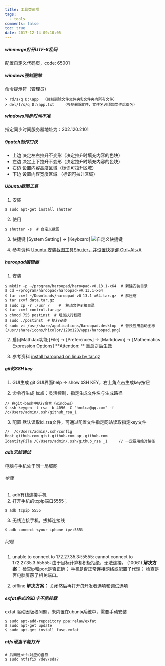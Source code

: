 ```yaml
---
title: 工具类杂项
tags:
  - tools
comments: false
toc: true
date: 2017-12-14 09:10:05
---
```


##### winmerge打开UTF-8乱码
配置自定义代码页，code: 65001

##### windows强制删除
命令提示符（管理员）
```
> rd/s/q D:\app  （强制删除文件文件夹和文件夹内所有文件）
> del/f/s/q D:\app.txt    （强制删除文件，文件名必须加文件后缀名）
```

##### windows同步时间不准
指定同步时间服务器地址为：202.120.2.101

<!-- more -->

##### 9patch制作口诀
*	上边 决定左右拉升不变形（决定拉升时填充内容的色块）
*   左边 决定上下拉升不变形（决定拉升时填充内容的色块）
*   右边 设置内容高度区域（标识可拉升区域）
*   下边 设置内容宽度区域 （标识可拉升区域）

##### Ubuntu截图工具
1.	安装
```
$ sudo apt-get install shutter
```

2.	使用
```
$ shutter -s  # 自定义截图
```

3.	快捷键
[System Setting] -> [Keyboard]
![自定义快捷键](/assets/images/2017/12/shutter_shortcuts.png)

4.	参考资料
[Ubuntu 安装截图工具Shutter，并设置快捷键 Ctrl+Alt+A][shutter]

##### haroopad编辑器
1.	安装
```
$ mkdir -p ~/program/haroopad/haroopad-v0.13.1-x64  # 新建安装目录
$ cd ~/program/haroopad/haroopad-v0.13.1-x64
$ tar zxvf ~/Downloads/haroopad-v0.13.1-x64.tar.gz  # 解压缩
$ tar zxvf data.tar.gz
$ sudo cp -r ./usr /    #  移动文件到根目录
$ tar zxvf control.tar.gz
$ chmod 755 postinst  # 增加执行权限
$ sudo ./postinst  # 执行安装
$ sudo vi /usr/share/applications/Haroopad.desktop  # 替换应用启动图标(/usr/share/icons/hicolor/128x128/apps/haroopad.png)
```

2.	启用MathJax功能
[File] -> [Preferences] -> [Markdown] -> [Mathematics Expression Options]
**Attention: ** 重启之后生效

3.	参考资料
[install haroopad on linux by tar.gz][haroopad]

##### git的SSH key
1.	GUI生成
git GUI界面help -> show SSH KEY，右上角点击生成key按钮

2.	命令行生成
优点：灵活控制，指定生成文件名与生成路径
```
// 在git-bash中执行命令（windows）
$ ssh-keygen -t rsa -b 4096 -C "hnclca@qq.com" -f /c/Users/admin/.ssh/github_rsa_1
```

3.	配置
默认读取id_rsa文件，可通过配置文件指定网站读取指定key文件
```
//  /c/Users/admin/.ssh/config
Host github.com gist.github.com api.github.com
IdentityFile /C/Users/admin/.ssh/github_rsa _1     // 一定要用绝对路径
```

##### adb无线调试
电脑与手机处于同一局域网

###### 步骤
1.  adb有线连接手机
2.  打开手机的tcpip端口5555；
```
$ adb tcpip 5555
```
3.  无线连接手机，拔掉连接线
```
$ adb connect <your iphone ip>:5555
```

###### 问题
1.	unable to connect to 172.27.35.3:55555: cannot connect to 172.27.35.3:55555: 由于目标计算机积极拒绝，无法连接。 (10061)
**解决方案：**
检查ip和port是否正确；
手机是否正常连接网络或配置了代理；
检查是否电脑屏蔽了相关端口。

2.	offline
**解决方案：**
关闭然后再打开的开发者选项和调试选项

##### exfat格式的SD卡不能挂载
exfat 驱动因版权问题，未内置在ubuntu系统中，需要手动安装
```
$ sudo apt-add-repository ppa:relan/exfat
$ sudo apt-get update
$ sudo apt-get install fuse-exfat
```

##### ntfs硬盘不能打开
```
# 后面是ntfs对应的盘符
$ sudo ntfsfix /dev/sda7
```


[haroopad]:http://www.jianshu.com/p/dba9acabf0a7
[shutter]:http://www.linuxidc.com/Linux/2015-07/119753.htm